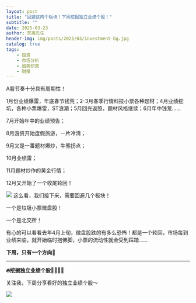 ```yaml
---
layout: post
title: "回避这两个板块！下周挖掘独立业绩个股！"
subtitle: ""
date: 2025-03-23
author: 梵高先生
header-img: img/posts/2025/03/investment-bg.jpg
catalog: true
tags:
    - 投资
    - 市场分析
    - 趋势研究
    - 财报
---
```


A股节奏十分具有周期性！

1月份业绩爆雷，年底春节钱荒；2-3月春季行情科技小票各种题材；4月业绩挖坑，各种小票爆雷，ST浪潮；5月回光返照，题材风格继续；6月年中钱荒……

7月开始年中的业绩预告；

8月游资开始度假旅游，一片冷清；

9月又是一番题材爆炒，牛熊拐点；

10月业绩雷；

11月题材炒作的黄金行情；

12月又开始了一个收尾轮回！

![](https://mmbiz.qpic.cn/sz_mmbiz_jpg/https://mmbiz.qpic.cn/sz_mmbiz_jpg/ViaIfpMVXKTQkPhs0h53tDt8RUYlmW7mLhsZBH3gEov6qz44MzMByRm6nNor8T07Fa5575f34DnATkSdJc2Aib2g/640?wx_fmt=jpeg)
这么看，我们接下来，需要回避几个板块！

一个是垃圾小票微盘股！

一个是北交所！

有心的可以看看去年4月上旬，微盘股跌的有多么恐怖！都是一个轮回，市场每到业绩来临，就开始临时抱佛脚，小票的流动性就会受到踩踏……

**下周，只有一个方向🧭**

****

**🔥挖掘独立业绩个股🎯🎯🎯🎯**

关注我，下周分享看好的独立业绩个股～

![](https://mmbiz.qpic.cn/sz_mmbiz_jpg/https://mmbiz.qpic.cn/sz_mmbiz_jpg/ViaIfpMVXKTQkPhs0h53tDt8RUYlmW7mLZEichRkJwR9xTbibEX7GpryEx5ZdniaAQnWqliafGls9cic698mN2Q6JOHA/640?wx_fmt=jpeg)